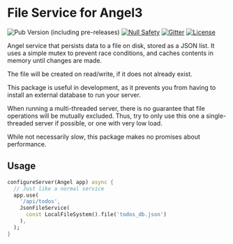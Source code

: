 # File Service for Angel3

![Pub Version (including pre-releases)](https://img.shields.io/pub/v/angel3_file_service?include_prereleases)
[![Null Safety](https://img.shields.io/badge/null-safety-brightgreen)](https://dart.dev/null-safety)
[![Gitter](https://img.shields.io/gitter/room/angel_dart/discussion)](https://gitter.im/angel_dart/discussion)
[![License](https://img.shields.io/github/license/dart-backend/angel)](https://github.com/dart-backend/angel/tree/master/packages/file_service/LICENSE)

Angel service that persists data to a file on disk, stored as a JSON list. It uses a simple mutex to prevent race conditions, and caches contents in memory until changes are made.

The file will be created on read/write, if it does not already exist.

This package is useful in development, as it prevents you from having to install an external database to run your server.

When running a multi-threaded server, there is no guarantee that file operations will be mutually excluded. Thus, try to only use this one a single-threaded server if possible, or one with very low load.

While not necessarily *slow*, this package makes no promises about performance.

## Usage

```dart
configureServer(Angel app) async {
  // Just like a normal service
  app.use(
    '/api/todos',
    JsonFileService(
      const LocalFileSystem().file('todos_db.json')
    ),
  );
}
```
